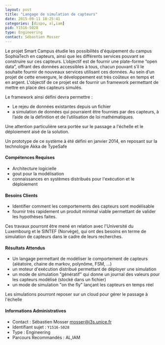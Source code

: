 ```yaml
---
layout: post
title: "Langage de simulation de capteurs"
date: 2015-09-11 18:25:41
categories: [dispo, al,iam]
pid: Y1516-S028
type: Engineering
contact: Sébastien Mosser
---
```

       
Le projet Smart Campus étudie les possibilités d'équipement du campus SophiaTech en capteurs, ainsi que les différents services pouvant se construire sur ces capteurs. L’objectif est de fournir une plate-forme “open data”, offrant des données accessibles à tous, chacun pouvant s’il le souhaite fournir de nouveaux services utilisant ces données. Au sein d’un projet de cette envergure, le développement est très coûteux en temps et en argent. L'objectif de ce projet est de fournir un framework permettant de mettre en place des capteurs simulés.

Le framework ainsi défini devra permettre :
  - Le rejeu de données existantes depuis un fichier
  - a simulation de données qui pourraient être fournies par des capteurs, à l’aide de
la définition et de l’utilisation de loi mathématiques.

Une attention particulière sera portée sur le passage a l'échelle et le déploiement aisé de la solution.

Un prototype de ce système à été défini en janvier 2014, en reposant sur la technologie Akka de TypeSafe

#### Compétences Requises
  - Architecture logicielle
  - gout pour la modélisation
  - connaissances en systèmes distribués pour l'exécution et le déploiement


#### Besoins Clients
  - Identifier comment les comportements des capteurs sont modélisable
  - fournir très rapidement un produit minimal viable permettant de valider les hypothèses faites.

Ces travaux pourront être mené en relation avec l'Université du Luxembourg et le SINTEF (Norvège), qui ont des besoins en terme de simulation de capteurs dans le cadre de leurs recherches.

#### Résultats Attendus
  - Un langage permettant de modéliser le comportement de capteurs (aléatoire, chaine de markov, polynôme, FSM, ...)
  - un moteur d'exécution distribué permettant de déployer une simulation
  - un mode de simulation "génératif" qui donne un journal des valeurs pour les capteurs modélisé (stocké dans un fichier)
  - un mode de simulation "on the fly" lançant les capteurs en temps réel 

Les simulations pourront reposer sur un cloud pour gérer le passage à l'échelle
     

#### Informations Administratives
  * Contact : Sébastien Mosser <mosser@i3s.unice.fr>
  * Identifiant sujet : `Y1516-S028`
  * Type : Engineering
  * Parcours Recommandés : AL,IAM
     